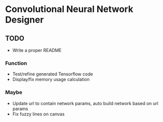 #  Convolutional Neural Network Designer

## TODO
* Write a proper README

### Function
* Test/refine generated Tensorflow code
* Display/fix memory usage calculation

### Maybe
* Update url to contain network params, auto build network based on url params
* Fix fuzzy lines on canvas
